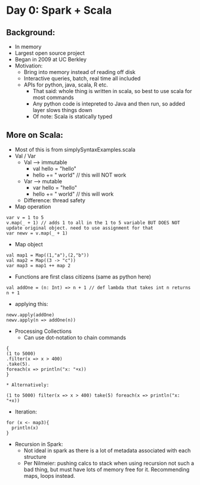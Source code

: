 # Day 0: Spark + Scala

## Background:
- In memory
- Largest open source project 
- Began in 2009 at UC Berkley
- Motivation: 
  * Bring into memory instead of reading off disk
  * Interactive queries, batch, real time all included
  * APIs for python, java, scala, R etc.
    * That said: whole thing is written in scala, so best to use scala for most commands 
    * Any python code is intepreted to Java and then run, so added layer slows things down
    * Of note: Scala is statically typed

## More on Scala:
- Most of this is from simplySyntaxExamples.scala
- Val / Var
  * Val --> immutable
    * val hello = "hello"
    * hello += " world" // this will NOT work
  * Var --> mutable
    * var hello = "hello"
    * hello += " world" // this will work
  * Difference: thread safety
- Map operation
```
var v = 1 to 5
v.map(_ + 1) // adds 1 to all in the 1 to 5 variable BUT DOES NOT update original object. need to use assignment for that
var newv = v.map(_ + 1)
```
- Map object
```
val map1 = Map((1,"a"),(2,"b"))
val map2 = Map((3 -> "c"))
var map3 = map1 ++ map 2
```
- Functions are first class citizens (same as python here)

`val addOne = (n: Int) => n + 1 // def lambda that takes int n returns n + 1`

  * applying this:
```
newv.apply(addOne)
newv.apply(n => addOne(n))
```
- Processing Collections
  * Can use dot-notation to chain commands
```
{
(1 to 5000)
.filter(x => x > 400)
.take(5).
foreach(x => println("x: "+x))
}
```

    * Alternatively:

```
(1 to 5000) filter(x => x > 400) take(5) foreach(x => println("x: "+x))
```

- Iteration:
```
for (x <- map3){
  println(x)
}
```

- Recursion in Spark:
  * Not ideal in spark as there is a lot of metadata associated with each structure
  * Per Nilmeier: pushing calcs to stack when using recursion not such a bad thing, but must have lots of memory free for it. Recommending maps, loops instead.



